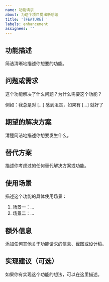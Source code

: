 ```yaml
---
name: 功能请求
about: 为这个项目提出新想法
title: '[FEATURE] '
labels: enhancement
assignees: ''
---
```


## 功能描述

简洁清晰地描述你想要的功能。

## 问题或需求

这个功能解决了什么问题？为什么需要这个功能？

例如：我总是对 [...] 感到沮丧，如果有 [...] 就好了

## 期望的解决方案

清楚简洁地描述你想要发生什么。

## 替代方案

描述你考虑过的任何替代解决方案或功能。

## 使用场景

描述这个功能的具体使用场景：

1. 场景一：...
2. 场景二：...

## 额外信息

添加任何其他关于功能请求的信息、截图或设计稿。

## 实现建议（可选）

如果你有实现这个功能的想法，可以在这里描述。
